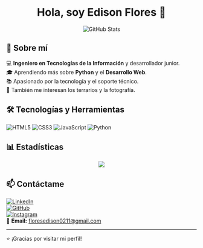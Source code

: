 <h1 align="center">Hola, soy Edison Flores 👋</h1>

<p align="center">
  <img src="https://github-readme-stats.vercel.app/api?username=EdisonFlores&show_icons=true&theme=radical" alt="GitHub Stats"/>
</p>

## 🚀 Sobre mí  
💻 **Ingeniero en Tecnologías de la Información** y desarrollador junior.  
🎓 Aprendiendo más sobre **Python** y el **Desarrollo Web**.  
📚 Apasionado por la tecnología y el soporte técnico.  
🌿 También me interesan los terrarios y la fotografía.  

## 🛠️ Tecnologías y Herramientas
![HTML5](https://img.shields.io/badge/-HTML5-E34F26?style=flat&logo=html5&logoColor=white)
![CSS3](https://img.shields.io/badge/-CSS3-1572B6?style=flat&logo=css3)
![JavaScript](https://img.shields.io/badge/-JavaScript-F7DF1E?style=flat&logo=javascript&logoColor=black)
![Python](https://img.shields.io/badge/-Python-3776AB?style=flat&logo=python&logoColor=white)

## 📊 Estadísticas
<p align="center">
  <img src="https://github-readme-stats.vercel.app/api/top-langs/?username=EdisonFlores&layout=compact&langs_count=10&theme=radical" />
</p>

## 📫 Contáctame
[![LinkedIn](https://img.shields.io/badge/-LinkedIn-blue?style=flat&logo=Linkedin)](https://www.linkedin.com/in/edison-flores-8a7b61268)  
[![GitHub](https://img.shields.io/badge/-GitHub-181717?style=flat&logo=github)](https://github.com/EdisonFlores)  
[![Instagram](https://img.shields.io/badge/-Instagram-E4405F?style=flat&logo=instagram&logoColor=white)](https://www.instagram.com/3d150n_f10r35/profilecard/?igsh=dXhlNGdzb3AzdGpm)  
📧 **Email:** [floresedison0211@gmail.com](mailto:floresedison0211@gmail.com)  

---
⭐ ¡Gracias por visitar mi perfil!

